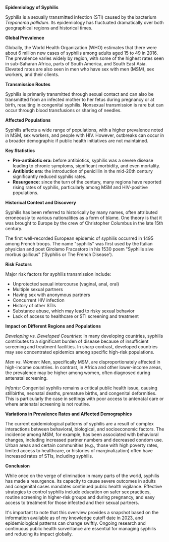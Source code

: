 **Epidemiology of Syphilis**

Syphilis is a sexually transmitted infection (STI) caused by the bacterium *Treponema pallidum*. Its epidemiology has fluctuated dramatically over both geographical regions and historical times.

**Global Prevalence**

Globally, the World Health Organization (WHO) estimates that there were about 6 million new cases of syphilis among adults aged 15 to 49 in 2016. The prevalence varies widely by region, with some of the highest rates seen in sub-Saharan Africa, parts of South America, and South East Asia. Elevated rates are also seen in men who have sex with men (MSM), sex workers, and their clients.

**Transmission Routes**

Syphilis is primarily transmitted through sexual contact and can also be transmitted from an infected mother to her fetus during pregnancy or at birth, resulting in congenital syphilis. Nonsexual transmission is rare but can occur through blood transfusions or sharing of needles.

**Affected Populations**

Syphilis affects a wide range of populations, with a higher prevalence noted in MSM, sex workers, and people with HIV. However, outbreaks can occur in a broader demographic if public health initiatives are not maintained.

**Key Statistics**

- **Pre-antibiotic era:** before antibiotics, syphilis was a severe disease leading to chronic symptoms, significant morbidity, and even mortality.
- **Antibiotic era:** the introduction of penicillin in the mid-20th century significantly reduced syphilis rates.
- **Resurgence:** since the turn of the century, many regions have reported rising rates of syphilis, particularly among MSM and HIV-positive populations.

**Historical Context and Discovery**

Syphilis has been referred to historically by many names, often attributed erroneously to various nationalities as a form of blame. One theory is that it was brought to Europe by the crew of Christopher Columbus in the late 15th century.

The first well-recorded European epidemic of syphilis occurred in 1495 among French troops. The name "syphilis" was first used by the Italian physician and poet Girolamo Fracastoro in his 1530 poem "Syphilis sive morbus gallicus" ('Syphilis or The French Disease').

**Risk Factors**

Major risk factors for syphilis transmission include:
- Unprotected sexual intercourse (vaginal, anal, oral)
- Multiple sexual partners
- Having sex with anonymous partners
- Concurrent HIV infection
- History of other STIs
- Substance abuse, which may lead to risky sexual behavior
- Lack of access to healthcare or STI screening and treatment

**Impact on Different Regions and Populations**

*Developing vs. Developed Countries:*
In many developing countries, syphilis contributes to a significant burden of disease because of insufficient screening and treatment facilities. In sharp contrast, developed countries may see concentrated epidemics among specific high-risk populations.

*Men vs. Women:*
Men, specifically MSM, are disproportionately affected in high-income countries. In contrast, in Africa and other lower-income areas, the prevalence may be higher among women, often diagnosed during antenatal screening.

*Infants:*
Congenital syphilis remains a critical public health issue, causing stillbirths, neonatal deaths, premature births, and congenital deformities. This is particularly the case in settings with poor access to antenatal care or where antenatal screening is not routine.

**Variations in Prevalence Rates and Affected Demographics**

The current epidemiological patterns of syphilis are a result of complex interactions between behavioral, biological, and socioeconomic factors. The incidence among MSM, for example, has been associated with behavioral changes, including increased partner numbers and decreased condom use. Urban areas and certain communities (e.g., those with high poverty rates, limited access to healthcare, or histories of marginalization) often have increased rates of STIs, including syphilis.

**Conclusion**

While once on the verge of elimination in many parts of the world, syphilis has made a resurgence. Its capacity to cause severe outcomes in adults and congenital cases mandates continued public health vigilance. Effective strategies to control syphilis include education on safer sex practices, routine screening in higher-risk groups and during pregnancy, and easy access to treatment for those infected and their sexual partners.

It's important to note that this overview provides a snapshot based on the information available as of my knowledge cutoff date in 2023, and epidemiological patterns can change swiftly. Ongoing research and continuous public health surveillance are essential for managing syphilis and reducing its impact globally.